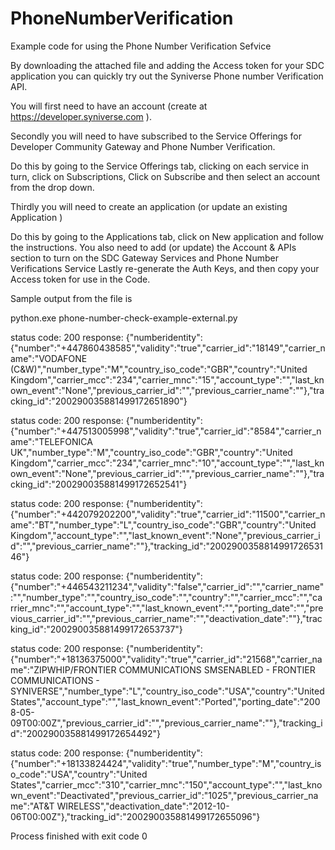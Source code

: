 # PhoneNumberVerification
Example code for using the Phone Number Verification Sefvice

By downloading the attached file and adding the Access token for your SDC application 
you can quickly try out the Syniverse Phone number Verification API.

You will first need to have an account (create at https://developer.syniverse.com ).

Secondly you will need to have subscribed to the Service Offerings for Developer Community Gateway and Phone Number Verification. 

Do this by going to the Service Offerings tab, clicking on each service in turn, click on Subscriptions, Click on Subscribe and then select an account from the drop down. 

Thirdly you will need to create an application (or update an existing Application ) 

Do this by going to the Applications tab, click on New application and follow the instructions. 
You also need to add (or update) the Account & APIs section to turn on the SDC Gateway Services and Phone Number Verifications Service
Lastly re-generate the Auth Keys, and then copy your Access token for use in the Code.

Sample output from the file is

python.exe phone-number-check-example-external.py

status code: 200
response: {"numberidentity":{"number":"+447860438585","validity":"true","carrier_id":"18149","carrier_name":"VODAFONE (C&W)","number_type":"M","country_iso_code":"GBR","country":"United Kingdom","carrier_mcc":"234","carrier_mnc":"15","account_type":"","last_known_event":"None","previous_carrier_id":"","previous_carrier_name":""},"tracking_id":"200290035881499172651890"}

status code: 200
response: {"numberidentity":{"number":"+447513005998","validity":"true","carrier_id":"8584","carrier_name":"TELEFONICA UK","number_type":"M","country_iso_code":"GBR","country":"United Kingdom","carrier_mcc":"234","carrier_mnc":"10","account_type":"","last_known_event":"None","previous_carrier_id":"","previous_carrier_name":""},"tracking_id":"200290035881499172652541"}

status code: 200
response: {"numberidentity":{"number":"+442079202200","validity":"true","carrier_id":"11500","carrier_name":"BT","number_type":"L","country_iso_code":"GBR","country":"United Kingdom","account_type":"","last_known_event":"None","previous_carrier_id":"","previous_carrier_name":""},"tracking_id":"200290035881499172653146"}

status code: 200
response: {"numberidentity":{"number":"+446543211234","validity":"false","carrier_id":"","carrier_name":"","number_type":"","country_iso_code":"","country":"","carrier_mcc":"","carrier_mnc":"","account_type":"","last_known_event":"","porting_date":"","previous_carrier_id":"","previous_carrier_name":"","deactivation_date":""},"tracking_id":"200290035881499172653737"}

status code: 200
response: {"numberidentity":{"number":"+18136375000","validity":"true","carrier_id":"21568","carrier_name":"ZIPWHIP\/FRONTIER COMMUNICATIONS SMSENABLED - FRONTIER COMMUNICATIONS - SYNIVERSE","number_type":"L","country_iso_code":"USA","country":"United States","account_type":"","last_known_event":"Ported","porting_date":"2008-05-09T00:00Z","previous_carrier_id":"","previous_carrier_name":""},"tracking_id":"200290035881499172654492"}

status code: 200
response: {"numberidentity":{"number":"+18133824424","validity":"true","number_type":"M","country_iso_code":"USA","country":"United States","carrier_mcc":"310","carrier_mnc":"150","account_type":"","last_known_event":"Deactivated","previous_carrier_id":"1025","previous_carrier_name":"AT&T WIRELESS","deactivation_date":"2012-10-06T00:00Z"},"tracking_id":"200290035881499172655096"}

Process finished with exit code 0

